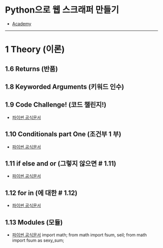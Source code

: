 # Python으로 웹 스크래퍼 만들기
- [Academy](https://academy.nomadcoders.co/courses/enrolled/681401)

---

# 1 Theory (이론)

## 1.6 Returns (반품)

## 1.8 Keyworded Arguments (키워드 인수)

## 1.9 Code Challenge! (코드 챌린지!)
- [파이썬 공식문서](https://docs.python.org/)

## 1.10 Conditionals part One (조건부 1 부)
- [파이썬 공식문서](https://docs.python.org/)

## 1.11 if else and or (그렇지 않으면 # 1.11)
- [파이썬 공식문서](https://docs.python.org/)

## 1.12 for in (에 대한 # 1.12)
- [파이썬 공식문서](https://docs.python.org/)

## 1.13 Modules (모듈)
- [파이썬 공식문서](https://docs.python.org/)
import math;
from math import fsum, seil;
from math import fsum as sexy_sum;

